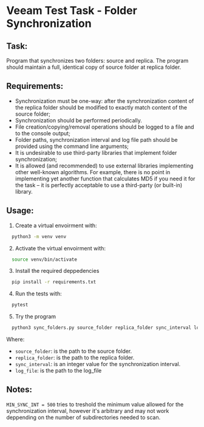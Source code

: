 # Veeam Test Task - Folder Synchronization

## Task:
Program that synchronizes two folders: source and replica. The program should maintain a full, identical copy of source folder at replica folder.

## Requirements:
- Synchronization must be one-way: after the synchronization content of the
replica folder should be modified to exactly match content of the source
folder;
- Synchronization should be performed periodically.
- File creation/copying/removal operations should be logged to a file and to the
console output;
- Folder paths, synchronization interval and log file path should be provided
using the command line arguments;
- It is undesirable to use third-party libraries that implement folder
synchronization;
- It is allowed (and recommended) to use external libraries implementing other
well-known algorithms. For example, there is no point in implementing yet
another function that calculates MD5 if you need it for the task – it is
perfectly acceptable to use a third-party (or built-in) library.

## Usage:
1. Create a virtual envoirment with:
  ```bash
    python3 -m venv venv
  ```
2. Activate the virtual envoirment with:
  ```bash
    source venv/bin/activate
  ```
3. Install the required deppedencies
  ```bash
    pip install -r requirements.txt
  ```
4. Run the tests with:
  ```bash
    pytest
  ```
   
5. Try the program
  ```bash
    python3 sync_folders.py source_folder replica_folder sync_interval log_file
  ```
  
  Where:
  - ``source_folder``: is the path to the source folder.
  - ``replica_folder``: is the path to the replica folder.
  - ``sync_interval``: is an integer value for the synchronization interval.
  - ``log_file``: is the path to the log_file

## Notes:
  ``MIN_SYNC_INT = 500`` tries to treshold the minimum value allowed for the synchronization interval, however it's arbitrary and may not work deppending on the number of subdirectories needed to scan.
